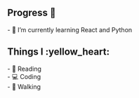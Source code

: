 
<h2> Progress 🌱  </h2>
- 🔭 I’m currently learning React and Python

<h2> Things I :yellow_heart: </h2>
- 📘  Reading
<br>
- 💻  Coding
<br>
- 🚶   Walking
